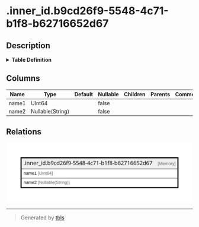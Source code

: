 # .inner_id.b9cd26f9-5548-4c71-b1f8-b62716652d67

## Description

<details>
<summary><strong>Table Definition</strong></summary>

```sql
CREATE TABLE testdb.`.inner_id.b9cd26f9-5548-4c71-b1f8-b62716652d67` (`name1` UInt64, `name2` Nullable(String)) ENGINE = Memory
```

</details>

## Columns

| Name | Type | Default | Nullable | Children | Parents | Comment |
| ---- | ---- | ------- | -------- | -------- | ------- | ------- |
| name1 | UInt64 |  | false |  |  |  |
| name2 | Nullable(String) |  | false |  |  |  |

## Relations

![er](.inner_id.b9cd26f9-5548-4c71-b1f8-b62716652d67.svg)

---

> Generated by [tbls](https://github.com/k1LoW/tbls)

